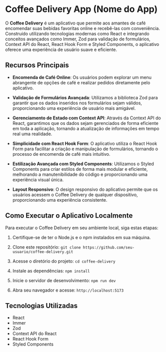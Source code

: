 # Coffee Delivery App (Nome do App)

O **Coffee Delivery** é um aplicativo que permite aos amantes de café encomendar suas bebidas favoritas online e recebê-las com conveniência. Construído utilizando tecnologias modernas como React e integrando conceitos avançados como Immer, Zod para validação de formulários, Context API do React, React Hook Form e Styled Components, o aplicativo oferece uma experiência de usuário suave e eficiente.

## Recursos Principais

- **Encomenda de Café Online**: Os usuários podem explorar um menu abrangente de opções de café e realizar pedidos diretamente pelo aplicativo.

- **Validação de Formulários Avançada**: Utilizamos a biblioteca Zod para garantir que os dados inseridos nos formulários sejam válidos, proporcionando uma experiência de usuário mais amigável.

- **Gerenciamento de Estado com Context API**: Através da Context API do React, garantimos que os dados sejam gerenciados de forma eficiente em toda a aplicação, tornando a atualização de informações em tempo real uma realidade.

- **Simplicidade com React Hook Form**: O aplicativo utiliza o React Hook Form para facilitar a criação e manipulação de formulários, tornando o processo de encomenda de café mais intuitivo.

- **Estilização Avançada com Styled Components**: Utilizamos o Styled Components para criar estilos de forma mais modular e eficiente, melhorando a manutenibilidade do código e proporcionando uma experiência visual única.

- **Layout Responsivo**: O design responsivo do aplicativo permite que os usuários acessem o Coffee Delivery de qualquer dispositivo, proporcionando uma experiência consistente.

## Como Executar o Aplicativo Localmente

Para executar o Coffee Delivery em seu ambiente local, siga estas etapas:

1. Certifique-se de ter o Node.js e o npm instalados em sua máquina.

2. Clone este repositório: `git clone https://github.com/seu-usuario/coffee-delivery.git`

3. Acesse o diretório do projeto: `cd coffee-delivery`

4. Instale as dependências: `npm install`

5. Inicie o servidor de desenvolvimento: `npm run dev`

6. Abra seu navegador e acesse: `http://localhost:5173`

## Tecnologias Utilizadas

- React
- Immer
- Zod
- Context API do React
- React Hook Form
- Styled Components


